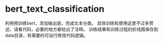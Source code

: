# bert_text_classification
利用预训练bert，添加输出层，完成文本分类。
具体训练和使用这里不过多赘述，请看代码，必要的地方都给出了注释。
训练结果和训练过程的折线图保存到data目录，有需要的可自行修改代码逻辑。
